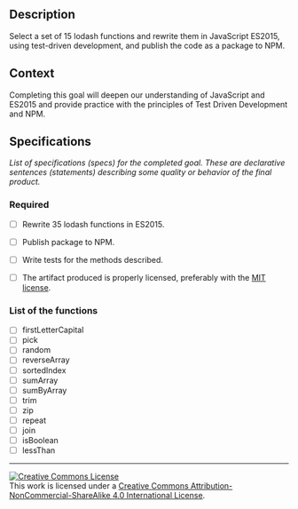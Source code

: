 ## Description

Select a set of 15 lodash functions and rewrite them in JavaScript ES2015, using test-driven development, and publish the code as a package to NPM.
## Context

Completing this goal will deepen our understanding of JavaScript and ES2015 and provide practice with the principles of Test Driven Development and NPM.

## Specifications

_List of specifications (specs) for the completed goal. These are declarative sentences (statements) describing some quality or behavior of the final product._

### Required

- [ ] Rewrite 35 lodash functions in ES2015.
- [ ] Publish package to NPM.
- [ ] Write tests for the methods described.
- [ ] The artifact produced is properly licensed, preferably with the [MIT license][mit-license].


### List of the functions

- [ ] firstLetterCapital
- [ ] pick
- [ ] random
- [ ] reverseArray
- [ ] sortedIndex
- [ ] sumArray
- [ ] sumByArray
- [ ] trim
- [ ] zip
- [ ] repeat
- [ ] join
- [ ] isBoolean
- [ ] lessThan

---

<!-- LICENSE -->

<a rel="license" href="http://creativecommons.org/licenses/by-nc-sa/4.0/"><img alt="Creative Commons License" style="border-width:0" src="https://i.creativecommons.org/l/by-nc-sa/4.0/80x15.png" /></a>
<br />This work is licensed under a <a rel="license" href="http://creativecommons.org/licenses/by-nc-sa/4.0/">Creative Commons Attribution-NonCommercial-ShareAlike 4.0 International License</a>.

[mit-license]: https://opensource.org/licenses/MIT
